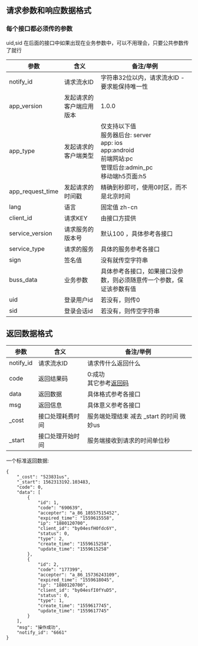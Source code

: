## 请求参数和响应数据格式

### 每个接口都必须传的参数

uid,sid 在后面的接口中如果出现在业务参数中，可以不用理会，只要公共参数传了就行

| 参数             | 含义                     | 备注/举例                                                    |
| ---------------- | ------------------------ | ------------------------------------------------------------ |
| notify_id        | 请求流水ID               | 字符串32位以内，请求流水ID - 要求能保持唯一性                |
| app_version      | 发起请求的客户端应用版本 | 1.0.0                                                        |
| app_type         | 发起请求的客户端类型     | 仅支持以下值<br />服务器后台: server<br />app: ios<br />app:android<br />前端网站:pc<br />管理后台:admin_pc<br />移动端h5页面:h5 |
| app_request_time | 发起请求的时间戳         | 精确到秒即可，使用0时区，而不是北京时间                      |
| lang             | 语言                     | 固定值 zh-cn                                                 |
| client_id        | 请求KEY                  | 由接口方提供                                                 |
| service_version  | 请求服务的版本号         | 默认100 ，具体参考各接口                                     |
| service_type     | 请求的服务               | 具体的服务参考各接口                                         |
| sign             | 签名值                   | 没有就传空字符串                                             |
| buss_data        | 业务参数                 | 具体参考各接口，如果接口没参数，则必须随意传一个参数，保证该参数有值 |
| uid              | 登录用户id               | 若没有，则传0                                                |
| sid              | 登录会话id               | 若没有，则传空字符串                                         |



## 返回数据格式

| 参数      | 含义             | 备注/举例                                     |
| --------- | ---------------- | --------------------------------------------- |
| notify_id | 请求流水ID       | 请求传什么返回什么                            |
| code      | 返回结果码       | 0:成功<br />其它参考[返回码](./ReturnCode.md) |
| data      | 返回数据         | 具体格式参考各接口                            |
| msg       | 返回信息         | 具体意义参考各接口                            |
| _cost     | 接口处理耗费时间 | 服务端处理结束 减去 _start 的时间 微妙us      |
| _start    | 接口处理开始时间 | 服务端接收到请求的时间单位秒                  |

一个标准返回数据:

```
{
    "_cost": "523831us",
    "_start": 1562313192.103483,
    "code": 0,
    "data": [
        {
            "id": 1,
            "code": "690639",
            "accepter": "a_86_18557515452",
            "expired_time": "1559615558",
            "ip": "1880120700",
            "client_id": "by04esfH0fdc6Y",
            "status": 0,
            "type": 2,
            "create_time": "1559615258",
            "update_time": "1559615258"
        },
        {
            "id": 2,
            "code": "177399",
            "accepter": "a_86_15736243109",
            "expired_time": "1559618045",
            "ip": "1880120700",
            "client_id": "by04esfI0fYuD5",
            "status": 0,
            "type": 1,
            "create_time": "1559617745",
            "update_time": "1559617745"
        }
    ],
    "msg": "操作成功",
    "notify_id": "6661"
}
```


